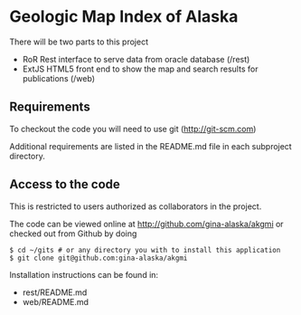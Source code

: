 Geologic Map Index of Alaska
============================

There will be two parts to this project

* RoR Rest interface to serve data from oracle database (/rest)
* ExtJS HTML5 front end to show the map and search results for publications (/web)

Requirements
------------

To checkout the code you will need to use git (http://git-scm.com)

Additional requirements are listed in the README.md file in each subproject directory.

Access to the code
------------------

This is restricted to users authorized as collaborators in the project.

The code can be viewed online at http://github.com/gina-alaska/akgmi or checked out from Github by doing

    $ cd ~/gits # or any directory you with to install this application
    $ git clone git@github.com:gina-alaska/akgmi
    
Installation instructions can be found in:

* rest/README.md
* web/README.md
